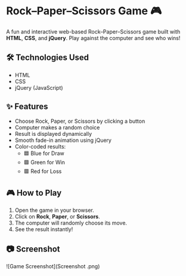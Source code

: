 # Rock–Paper–Scissors Game 🎮

A fun and interactive web-based Rock–Paper–Scissors game built with **HTML**, **CSS**, and **jQuery**. Play against the computer and see who wins!

## 🛠️ Technologies Used
- HTML
- CSS
- jQuery (JavaScript)

## ✨ Features
- Choose Rock, Paper, or Scissors by clicking a button
- Computer makes a random choice
- Result is displayed dynamically
- Smooth fade-in animation using jQuery
- Color-coded results:
  - 🟦 Blue for Draw
  - 🟩 Green for Win
  - 🟥 Red for Loss

## 🎮 How to Play
1. Open the game in your browser.
2. Click on **Rock**, **Paper**, or **Scissors**.
3. The computer will randomly choose its move.
4. See the result instantly!

## 📷 Screenshot
![Game Screenshot](Screenshot .png)